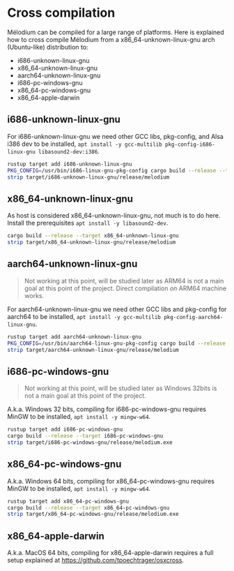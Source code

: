 
# Cross compilation

Mélodium can be compiled for a large range of platforms.
Here is explained how to cross compile Mélodium from a x86_64-unknown-linux-gnu arch (Ubuntu-like) distribution to:
- i686-unknown-linux-gnu
- x86_64-unknown-linux-gnu
- aarch64-unknown-linux-gnu
- i686-pc-windows-gnu
- x86_64-pc-windows-gnu
- x86_64-apple-darwin

## i686-unknown-linux-gnu

For i686-unknown-linux-gnu we need other GCC libs, pkg-config, and Alsa i386 dev to be installed, `apt install -y gcc-multilib pkg-config-i686-linux-gnu libasound2-dev:i386`.

```sh
rustup target add i686-unknown-linux-gnu
PKG_CONFIG=/usr/bin/i686-linux-gnu-pkg-config cargo build --release --target i686-unknown-linux-gnu
strip target/i686-unknown-linux-gnu/release/melodium
```

## x86_64-unknown-linux-gnu

As host is considered x86_64-unknown-linux-gnu, not much is to do here.
Install the prerequisites `apt install -y libasound2-dev`.

```sh
cargo build --release --target x86_64-unknown-linux-gnu
strip target/x86_64-unknown-linux-gnu/release/melodium
```

## aarch64-unknown-linux-gnu

> Not working at this point, will be studied later as ARM64 is not a main goal at this point of the project.
> Direct compilation _on_ ARM64 machine works.

For aarch64-unknown-linux-gnu we need other GCC libs and pkg-config for aarch64 to be installed, `apt install -y gcc-multilib pkg-config-aarch64-linux-gnu`.

```sh
rustup target add aarch64-unknown-linux-gnu
PKG_CONFIG=/usr/bin/aarch64-linux-gnu-pkg-config cargo build --release --target aarch64-unknown-linux-gnu
strip target/aarch64-unknown-linux-gnu/release/melodium
```

## i686-pc-windows-gnu

> Not working at this point, will be studied later as Windows 32bits is not a main goal at this point of the project.

A.k.a. Windows 32 bits, compiling for i686-pc-windows-gnu requires MinGW to be installed, `apt install -y mingw-w64`.

```sh
rustup target add i686-pc-windows-gnu
cargo build --release --target i686-pc-windows-gnu
strip target/i686-pc-windows-gnu/release/melodium.exe
```

## x86_64-pc-windows-gnu

A.k.a. Windows 64 bits, compiling for x86_64-pc-windows-gnu requires MinGW to be installed, `apt install -y mingw-w64`.

```sh
rustup target add x86_64-pc-windows-gnu
cargo build --release --target x86_64-pc-windows-gnu
strip target/x86_64-pc-windows-gnu/release/melodium.exe
```

## x86_64-apple-darwin

A.k.a. MacOS 64 bits, compiling for x86_64-apple-darwin requires a full setup explained at https://github.com/tpoechtrager/osxcross.

